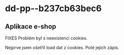 # dd-pp--b237cb63bec6
## Aplikace e-shop




FIXES
Problém byl s neexistencí cookies.

Nejprve jsem ošetřil load dat z cookies.
Poté jejich zápis.
